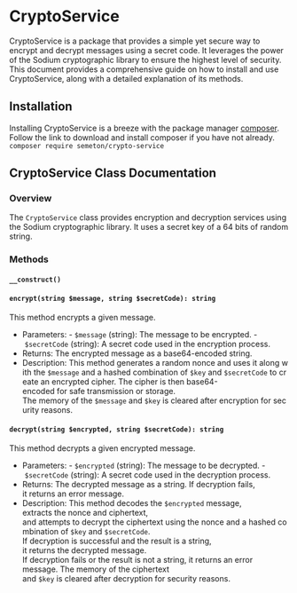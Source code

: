 # CryptoService

CryptoService is a package that provides a simple yet secure way to encrypt and decrypt messages using a secret code. It leverages the power of the Sodium cryptographic library to ensure the highest level of security. This document provides a comprehensive guide on how to install and use CryptoService, along with a detailed explanation of its methods.

## Installation

Installing CryptoService is a breeze with the package manager [composer](https://getcomposer.org/). Follow the link to download and install composer if you have not already.
`composer require semeton/crypto-service`

## CryptoService Class Documentation

### Overview

The `CryptoService` class provides encryption and decryption services using the Sodium cryptographic library. It uses a secret key of a 64 bits of random string.

### Methods

#### `__construct()`

#### `encrypt(string $message, string $secretCode): string`

This method encrypts a given message.

- Parameters:
  - `$message` (string): The message to be encrypted.
  - `$secretCode` (string): A secret code used in the encryption process.
- Returns: The encrypted message as a base64-encoded string.
- Description: This method generates a random nonce and uses it along with the `$message` and a hashed combination of `$key` and `$secretCode` to create an encrypted cipher. The cipher is then base64-encoded for safe transmission or storage. The memory of the `$message` and `$key` is cleared after encryption for security reasons.

#### `decrypt(string $encrypted, string $secretCode): string`

This method decrypts a given encrypted message.

- Parameters:
  - `$encrypted` (string): The message to be decrypted.
  - `$secretCode` (string): A secret code used in the decryption process.
- Returns: The decrypted message as a string. If decryption fails, it returns an error message.
- Description: This method decodes the `$encrypted` message, extracts the nonce and ciphertext, and attempts to decrypt the ciphertext using the nonce and a hashed combination of `$key` and `$secretCode`. If decryption is successful and the result is a string, it returns the decrypted message. If decryption fails or the result is not a string, it returns an error message. The memory of the ciphertext and `$key` is cleared after decryption for security reasons.
